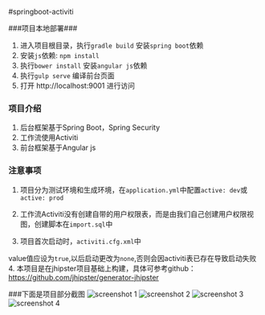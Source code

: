 #springboot-activiti

###项目本地部署###
1. 进入项目根目录，执行`gradle build` 安装`spring boot`依赖
2. 安装`js`依赖: `npm install`
3. 执行`bower install` 安装`angular js`依赖
4. 执行`gulp serve` 编译前台页面
5. 打开 http://localhost:9001 进行访问

### 项目介绍
1. 后台框架基于Spring Boot，Spring Security
2. 工作流使用Activiti
3. 前台框架基于Angular js

### 注意事项
1. 项目分为测试环境和生成环境，在`application.yml`中配置`active: dev`或`active: prod`
2. 工作流Activiti没有创建自带的用户权限表，而是由我们自己创建用户权限视图，创建脚本在`import.sql`中
3. 项目首次启动时，`activiti.cfg.xml`中

    <property name="databaseSchemaUpdate" value="true"></property>    

value值应设为`true`,以后启动更改为`none`,否则会因activiti表已存在导致启动失败
4. 本项目是在jhipster项目基础上构建，具体可参考github：https://github.com/jhipster/generator-jhipster

###下面是项目部分截图
![screenshot 1](http://git.oschina.net/wyy396731037/springboot-activiti/raw/master/1.png "在线编辑流程图")
![screenshot 2](http://git.oschina.net/wyy396731037/springboot-activiti/raw/master/2.png "流程模板管理")
![screenshot 3](http://git.oschina.net/wyy396731037/springboot-activiti/raw/master/3.png "流程跟踪")
![screenshot 4](http://git.oschina.net/wyy396731037/springboot-activiti/raw/master/4.png "代办任务管理")
